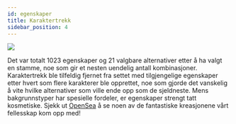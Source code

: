 ```yaml
---
id: egenskaper
title: Karaktertrekk
sidebar_position: 4
---
```


![](/img/creation.png)

Det var totalt 1023 egenskaper og 21 valgbare alternativer etter å ha valgt en stamme, noe som gir et nesten uendelig antall kombinasjoner. Karaktertrekk ble tilfeldig fjernet fra settet med tilgjengelige egenskaper etter hvert som flere karakterer ble opprettet, noe som gjorde det vanskelig å vite hvilke alternativer som ville ende opp som de sjeldneste. Mens bakgrunnstyper har spesielle fordeler, er egenskaper strengt tatt kosmetiske. Sjekk ut [OpenSea](https://opensea.io/collection/niftydegen) å se noen av de fantastiske kreasjonene vårt fellesskap kom opp med!
